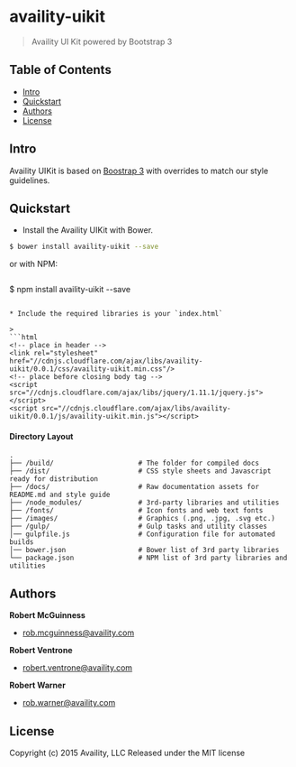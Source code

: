 # availity-uikit

> Availity UI Kit powered by Bootstrap 3

## Table of Contents
* [Intro](#intro)
* [Quickstart](#quickstart)
* [Authors](#authors)
* [License](#license)


## Intro
Availity UIKit is based on [Boostrap 3](http://getbootstrap.com/) with overrides to match our style guidelines.


## Quickstart
* Install the Availity UIKit with Bower.

>
```bash
$ bower install availity-uikit --save
```

or with NPM:


>```bash
$ npm install availity-uikit --save
```

* Include the required libraries is your `index.html`

>
```html
<!-- place in header -->
<link rel="stylesheet" href="//cdnjs.cloudflare.com/ajax/libs/availity-uikit/0.0.1/css/availity-uikit.min.css"/>
<!-- place before closing body tag -->
<script src="//cdnjs.cloudflare.com/ajax/libs/jquery/1.11.1/jquery.js"></script>
<script src="//cdnjs.cloudflare.com/ajax/libs/availity-uikit/0.0.1/js/availity-uikit.min.js"></script>
```

#### Directory Layout

>
```
.
├── /build/                     # The folder for compiled docs
├── /dist/                      # CSS style sheets and Javascript ready for distribution
├── /docs/                      # Raw documentation assets for README.md and style guide
├── /node_modules/              # 3rd-party libraries and utilities
├── /fonts/                     # Icon fonts and web text fonts
├── /images/                    # Graphics (.png, .jpg, .svg etc.)
├── /gulp/                      # Gulp tasks and utility classes
│── gulpfile.js                 # Configuration file for automated builds
│── bower.json                  # Bower list of 3rd party libraries
└── package.json                # NPM list of 3rd party libraries and utilities
```


## Authors

**Robert McGuinness**
+ [rob.mcguinness@availity.com](rob.mcguinness@availity.com)

**Robert Ventrone**
+ [robert.ventrone@availity.com](robert.ventrone@availity.com)

**Robert Warner**
+ [rob.warner@availity.com](rob.warner@availity.com)



## License
Copyright (c) 2015 Availity, LLC
Released under the MIT license
